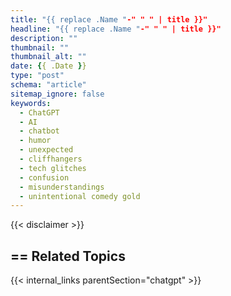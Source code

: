 ```yaml
---
title: "{{ replace .Name "-" " " | title }}"
headline: "{{ replace .Name "-" " " | title }}"
description: ""
thumbnail: ""
thumbnail_alt: ""
date: {{ .Date }}
type: "post"
schema: "article"
sitemap_ignore: false
keywords:
  - ChatGPT
  - AI
  - chatbot
  - humor
  - unexpected
  - cliffhangers
  - tech glitches
  - confusion
  - misunderstandings
  - unintentional comedy gold
---
```


<!-- {{< figure src="/images/lighthouse.webp" alt="sunset lighthouse" caption=">An elephant at sunset" >}} -->

{{< disclaimer >}}

## == Related Topics

{{< internal_links parentSection="chatgpt" >}}
